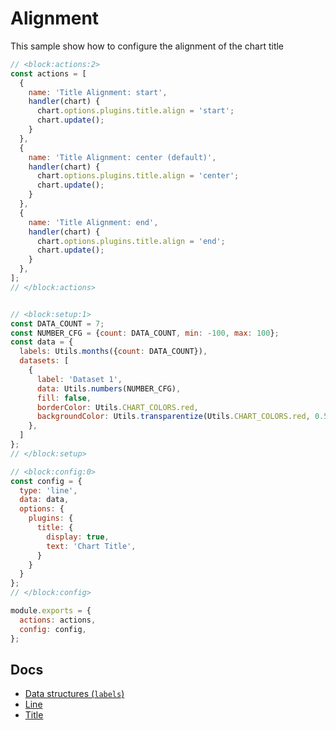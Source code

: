 # Alignment

This sample show how to configure the alignment of the chart title

```js chart-editor
// <block:actions:2>
const actions = [
  {
    name: 'Title Alignment: start',
    handler(chart) {
      chart.options.plugins.title.align = 'start';
      chart.update();
    }
  },
  {
    name: 'Title Alignment: center (default)',
    handler(chart) {
      chart.options.plugins.title.align = 'center';
      chart.update();
    }
  },
  {
    name: 'Title Alignment: end',
    handler(chart) {
      chart.options.plugins.title.align = 'end';
      chart.update();
    }
  },
];
// </block:actions>


// <block:setup:1>
const DATA_COUNT = 7;
const NUMBER_CFG = {count: DATA_COUNT, min: -100, max: 100};
const data = {
  labels: Utils.months({count: DATA_COUNT}),
  datasets: [
    {
      label: 'Dataset 1',
      data: Utils.numbers(NUMBER_CFG),
      fill: false,
      borderColor: Utils.CHART_COLORS.red,
      backgroundColor: Utils.transparentize(Utils.CHART_COLORS.red, 0.5),
    },
  ]
};
// </block:setup>

// <block:config:0>
const config = {
  type: 'line',
  data: data,
  options: {
    plugins: {
      title: {
        display: true,
        text: 'Chart Title',
      }
    }
  }
};
// </block:config>

module.exports = {
  actions: actions,
  config: config,
};
```

## Docs 
* [Data structures (`labels`)](../../general/data-structures.md)
* [Line](../../charts/line.md)
* [Title](../../configuration/title.md)